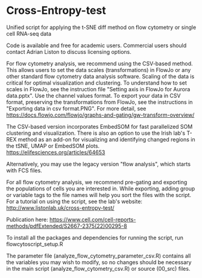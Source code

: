 # Cross-Entropy-test
Unified script for applying the t-SNE diff method on flow cytometry or single cell RNA-seq data

Code is available and free for academic users. Commercial users should contact Adrian Liston to discuss licensing options.

For flow cytometry analysis, we recommend using the CSV-based method. This allows users to set the data scales (transformations) 
in FlowJo or any other standard flow cytometry data analysis software. Scaling of the data is critical for optimal visualization and clustering. 
To understand how to set scales in FlowJo, see the instruction file "Setting axis in FlowJo for Aurora data.pptx". Use the channel values format.
To export your data in CSV format, preserving the transformations from FlowJo, see the instructions in "Exporting data in csv format.PNG". For more 
detail, see https://docs.flowjo.com/flowjo/graphs-and-gating/gw-transform-overview/

The CSV-based version incorporates EmbedSOM for fast parallelized SOM clustering and visualization. There is also an option to use the Irish lab's 
T-REX method as an add-on for visualizing and identifying changed regions in the tSNE, UMAP or EmbedSOM plots.
https://elifesciences.org/articles/64653

Alternatively, you may use the legacy version "flow analysis", which starts with FCS files.

For all flow cytometry analysis, we recommend pre-gating and exporting the populations of cells you are interested in. While exporting, 
adding group or variable tags to the file names will help you sort the files with the script. For a tutorial on using the script, see the lab's website:
http://www.listonlab.uk/cross-entropy-test/

Publication here:
https://www.cell.com/cell-reports-methods/pdfExtended/S2667-2375(22)00295-8

To install all the packages and dependencies for running the script, run flowcytoscript_setup.R

The parameter file (analyze_flow_cytometry_parameter_csv.R) contains all the variables you may wish to modify, 
so no changes should be necessary in the main script (analyze_flow_cytometry_csv.R) or source (00_src) files.
